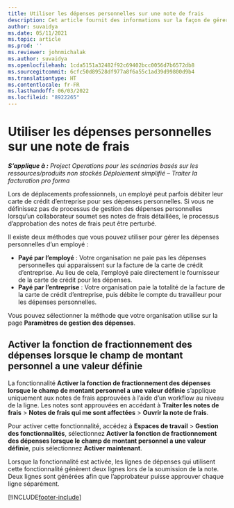 ```yaml
---
title: Utiliser les dépenses personnelles sur une note de frais
description: Cet article fournit des informations sur la façon de gérer les dépenses personnelles engagées par les employés lors de déplacements professionnels.
author: suvaidya
ms.date: 05/11/2021
ms.topic: article
ms.prod: ''
ms.reviewer: johnmichalak
ms.author: suvaidya
ms.openlocfilehash: 1cda5151a32482f92c69402bcc0056d7b6572db8
ms.sourcegitcommit: 6cfc50d89528df977a8f6a55c1ad39d99800d9b4
ms.translationtype: HT
ms.contentlocale: fr-FR
ms.lasthandoff: 06/03/2022
ms.locfileid: "8922265"
---
```

# <a name="work-with-personal-expenses-on-an-expense-report"></a>Utiliser les dépenses personnelles sur une note de frais

_**S’applique à :** Project Operations pour les scénarios basés sur les ressources/produits non stockés Déploiement simplifié – Traiter la facturation pro forma_

Lors de déplacements professionnels, un employé peut parfois débiter leur carte de crédit d’entreprise pour ses dépenses personnelles. Si vous ne définissez pas de processus de gestion des dépenses personnelles lorsqu’un collaborateur soumet ses notes de frais détaillées, le processus d’approbation des notes de frais peut être perturbé.

Il existe deux méthodes que vous pouvez utiliser pour gérer les dépenses personnelles d’un employé :

  - **Payé par l’employé** : Votre organisation ne paie pas les dépenses personnelles qui apparaissent sur la facture de la carte de crédit d’entreprise. Au lieu de cela, l’employé paie directement le fournisseur de la carte de crédit pour les dépenses. 
  - **Payé par l’entreprise** : Votre organisation paie la totalité de la facture de la carte de crédit d’entreprise, puis débite le compte du travailleur pour les dépenses personnelles.

Vous pouvez sélectionner la méthode que votre organisation utilise sur la page **Paramètres de gestion des dépenses**.


## <a name="enable-split-expense-function-when-personal-amount-field-has-value-defined"></a>Activer la fonction de fractionnement des dépenses lorsque le champ de montant personnel a une valeur définie

La fonctionnalité **Activer la fonction de fractionnement des dépenses lorsque le champ de montant personnel a une valeur définie** s’applique uniquement aux notes de frais approuvées à l’aide d’un workflow au niveau de la ligne. Les notes sont approuvées en accédant à **Traiter les notes de frais** > **Notes de frais qui me sont affectées** > **Ouvrir la note de frais**. 

Pour activer cette fonctionnalité, accédez à **Espaces de travail** > **Gestion des fonctionnalités**, sélectionnez **Activer la fonction de fractionnement des dépenses lorsque le champ de montant personnel a une valeur définie**, puis sélectionnez **Activer maintenant**. 

Lorsque la fonctionnalité est activée, les lignes de dépenses qui utilisent cette fonctionnalité génèrent deux lignes lors de la soumission de la note. Deux lignes sont générées afin que l’approbateur puisse approuver chaque ligne séparément.


[!INCLUDE[footer-include](../includes/footer-banner.md)]

